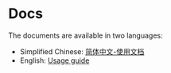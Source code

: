 # Docs

The documents are available in two languages:

- Simplified Chinese: [简体中文-使用文档](./docs/zh_CN/README.md)
- English: [Usage guide](./docs/en/README.md)